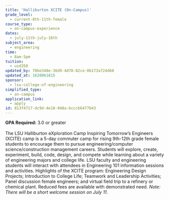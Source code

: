 ```yaml
---
title: 'Halliburton XCITE (On-Campus)'
grade_level:
  - current-8th-11th-female
course_type:
  - on-campus-experience
dates:
  - july-11th-july-16th
subject_area:
  - engineering
time:
  - 8am-5pm
tuition:
  - usd350
updated_by: 70be348e-36d9-4d70-82ce-0b173a724d68
updated_at: 1620061815
sponsor:
  - lsu-college-of-engineering
simplified_type:
  - on-campus
application_link:
  - apply
id: 813f4717-dc9d-4e18-948a-bcccb6477b43
---
```

<b>GPA Required:</b> 3.0 or greater<br><br>
The LSU Halliburton eXploration Camp Inspiring Tomorrow’s Engineers (XCITE) camp is a 5-day commuter camp for rising 9th-12th grade female students to encourage them to pursue engineering/computer science/construction management careers. Students will explore, create, experiment, build, code, design, and compete while learning about a variety of engineering majors and college life. LSU faculty and engineering students will interact with attendees in Engineering 101 information sessions and activities. Highlights of the XCITE program: Engineering Design Projects; Introduction to College Life; Teamwork and Leadership Activities; Panel discussion female engineers; and virtual field trip to a refinery or chemical plant. Reduced fees are available with demonstrated need. <i>Note: There will be a short welcome session on July 11.</i>